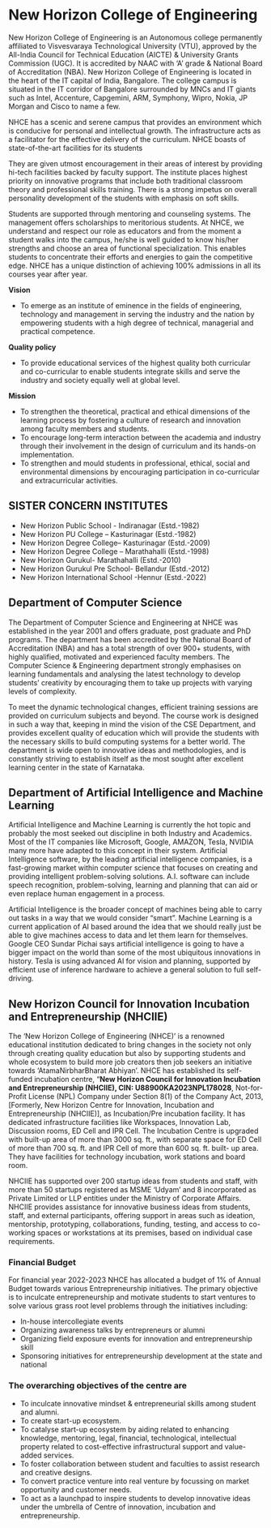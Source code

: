 # New Horizon College of Engineering

New Horizon College of Engineering is an Autonomous college permanently affiliated to Visvesvaraya Technological University (VTU), approved by the All-India Council for Technical Education (AICTE) & University Grants Commission (UGC). It is accredited by NAAC with ‘A’ grade & National Board of Accreditation (NBA). New Horizon College of Engineering is located in the heart of the IT capital of India, Bangalore. The college campus is situated in the IT corridor of Bangalore surrounded by MNCs and IT giants such as Intel, Accenture, Capgemini, ARM, Symphony, Wipro, Nokia, JP Morgan and Cisco to name a few.

NHCE has a scenic and serene campus that provides an environment which is conducive for personal and intellectual growth. The infrastructure acts as a facilitator for the effective delivery of the curriculum. NHCE boasts of state-of-the-art facilities for its students

They are given utmost encouragement in their areas of interest by providing hi-tech facilities backed by faculty support. The institute places highest priority on innovative programs that include both traditional classroom theory and professional skills training. There is a strong impetus on overall personality development of the students with emphasis on soft skills.

Students are supported through mentoring and counseling systems. The management offers scholarships to meritorious students. At NHCE, we understand and respect our role as educators and from the moment a student walks into the campus, he/she is well guided to know his/her strengths and choose an area of functional specialization. This enables students to concentrate their efforts and energies to gain the competitive edge. NHCE has a unique distinction of achieving 100% admissions in all its courses year after year.

**Vision**

- To emerge as an institute of eminence in the fields of engineering, technology and management in serving the industry and the nation by empowering students with a high degree of technical, managerial and practical competence.

**Quality policy**

- To provide educational services of the highest quality both curricular and co-curricular to enable students integrate skills and serve the industry and society equally well at global level.

**Mission**

- To strengthen the theoretical, practical and ethical dimensions of the learning process by fostering a culture of research and innovation among faculty members and students.
- To encourage long-term interaction between the academia and industry through their involvement in the design of curriculum and its hands-on implementation.
- To strengthen and mould students in professional, ethical, social and environmental dimensions by encouraging participation in co-curricular and extracurricular activities.

## SISTER CONCERN INSTITUTES

- New Horizon Public School - Indiranagar (Estd.-1982)
- New Horizon PU College – Kasturinagar (Estd.-1982)
- New Horizon Degree College– Kasturinagar (Estd.-2009)
- New Horizon Degree College – Marathahalli (Estd.-1998)
- New Horizon Gurukul- Marathahalli (Estd.-2010)
- New Horizon Gurukul Pre School- Bellandur (Estd.-2012)
- New Horizon International School -Hennur (Estd.-2022)

## Department of Computer Science

The Department of Computer Science and Engineering at NHCE was established in the year 2001 and offers graduate, post graduate and PhD programs. The department has been accredited by the National Board of Accreditation (NBA) and has a total strength of over 900+ students, with highly qualified, motivated and experienced faculty members. The Computer Science & Engineering department strongly emphasises on learning fundamentals and analysing the latest technology to develop students’ creativity by encouraging them to take up projects with varying levels of complexity.

To meet the dynamic technological changes, efficient training sessions are provided on curriculum subjects and beyond. The course work is designed in such a way that, keeping in mind the vision of the CSE Department, and provides excellent quality of education which will provide the students with the necessary skills to build computing systems for a better world. The department is wide open to innovative ideas and methodologies, and is constantly striving to establish itself as the most sought after excellent learning center in the state of Karnataka.

## Department of Artificial Intelligence and Machine Learning

Artificial Intelligence and Machine Learning is currently the hot topic and probably the most seeked out discipline in both Industry and Academics. Most of the IT companies like Microsoft, Google, AMAZON, Tesla, NVIDIA many more have adapted to this concept in their system. Artificial Intelligence software, by the leading artificial intelligence companies, is a fast-growing market within computer science that focuses on creating and providing intelligent problem-solving solutions. A.I. software can include speech recognition, problem-solving, learning and planning that can aid or even replace human engagement in a process.

Artificial Intelligence is the broader concept of machines being able to carry out tasks in a way that we would consider “smart”. Machine Learning is a current application of AI based around the idea that we should really just be able to give machines access to data and let them learn for themselves. Google CEO Sundar Pichai says artificial intelligence is going to have a bigger impact on the world than some of the most ubiquitous innovations in history. Tesla is using advanced AI for vision and planning, supported by efficient use of inference hardware to achieve a general solution to full self-driving.

## New Horizon Council for Innovation Incubation and Entrepreneurship (NHCIIE)

The ‘New Horizon College of Engineering (NHCE)’ is a renowned educational institution dedicated to bring changes in the society not only through creating quality education but also by supporting students and whole ecosystem to build more job creators then job seekers an initiative towards ‘AtamaNirbharBharat Abhiyan’. NHCE has established its self-funded incubation centre, “**New Horizon Council for Innovation Incubation and Entrepreneurship (NHCIIE), CIN: U88900KA2023NPL178028**, Not-for-Profit License (NPL) Company under Section 8(1) of the Company Act, 2013, \[Formerly, New Horizon Centre for Innovation, Incubation and Entrepreneurship (NHCIIE)\], as Incubation/Pre incubation facility. It has dedicated infrastructure facilities like Workspaces, Innovation Lab, Discussion rooms, ED Cell and IPR Cell. The Incubation Centre is upgraded with built-up area of more than 3000 sq. ft., with separate space for ED Cell of more than 700 sq. ft. and IPR Cell of more than 600 sq. ft. built- up area. They have facilities for technology incubation, work stations and board room.

NHCIIE has supported over 200 startup ideas from students and staff, with more than 50 startups registered as MSME ‘Udyam’ and 8 incorporated as Private Limited or LLP entities under the Ministry of Corporate Affairs. NHCIIE provides assistance for innovative business ideas from students, staff, and external participants, offering support in areas such as ideation, mentorship, prototyping, collaborations, funding, testing, and access to co-working spaces or workstations at its premises, based on individual case requirements.

### Financial Budget

For financial year 2022-2023 NHCE has allocated a budget of 1% of Annual Budget towards various Entrepreneurship initiatives. The primary objective is to inculcate entrepreneurship and motivate students to start ventures to solve various grass root level problems through the initiatives including:

- In-house intercollegiate events
- Organizing awareness talks by entrepreneurs or alumni
- Organizing field exposure events for innovation and entrepreneurship skill
- Sponsoring initiatives for entrepreneurship development at the state and national

### The overarching objectives of the centre are

- To inculcate innovative mindset & entrepreneurial skills among student and alumni.
- To create start-up ecosystem.
- To catalyse start-up ecosystem by aiding related to enhancing knowledge, mentoring, legal, financial, technological, intellectual property related to cost-effective infrastructural support and value-added services.
- To foster collaboration between student and faculties to assist research and creative designs.
- To convert practice venture into real venture by focussing on market opportunity and customer needs.
- To act as a launchpad to inspire students to develop innovative ideas under the umbrella of Centre of innovation, incubation and entrepreneurship.